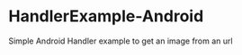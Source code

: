HandlerExample-Android
======================

Simple Android Handler example to get an image from an url
